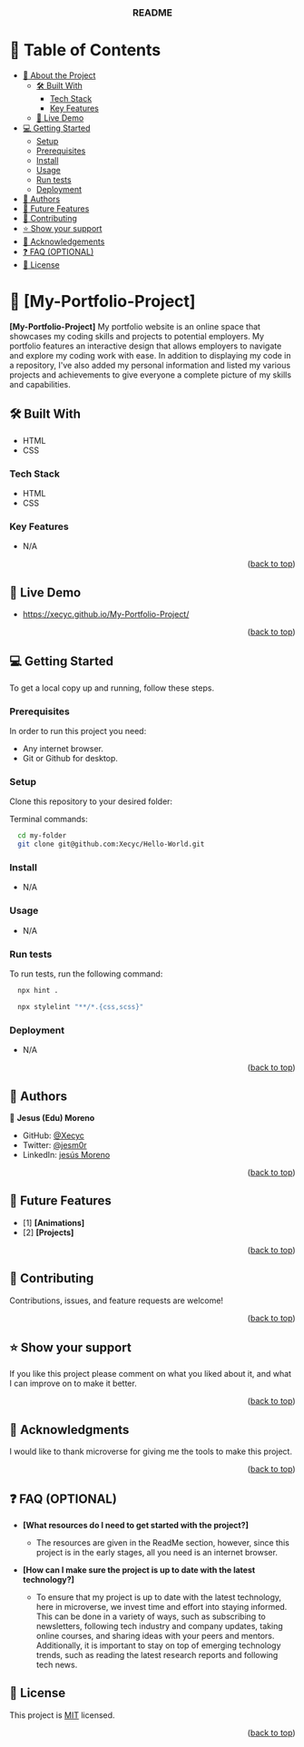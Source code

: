 <a name="readme-top"></a>

<div align="center">

  <h3><b>README</b></h3>

</div>

# 📗 Table of Contents

- [📖 About the Project](#about-project)
  - [🛠 Built With](#built-with)
    - [Tech Stack](#tech-stack)
    - [Key Features](#key-features)
  - [🚀 Live Demo](#live-demo)
- [💻 Getting Started](#getting-started)
  - [Setup](#setup)
  - [Prerequisites](#prerequisites)
  - [Install](#install)
  - [Usage](#usage)
  - [Run tests](#run-tests)
  - [Deployment](#triangular_flag_on_post-deployment)
- [👥 Authors](#authors)
- [🔭 Future Features](#future-features)
- [🤝 Contributing](#contributing)
- [⭐️ Show your support](#support)
- [🙏 Acknowledgements](#acknowledgements)
- [❓ FAQ (OPTIONAL)](#faq)
- [📝 License](#license)

# 📖 [My-Portfolio-Project] <a name="about-project"></a>

**[My-Portfolio-Project]** My portfolio website is an online space that showcases my coding skills and projects to potential employers. My portfolio features an interactive design that allows employers to navigate and explore my coding work with ease. In addition to displaying my code in a repository, I've also added my personal information and listed my various projects and achievements to give everyone a complete picture of my skills and capabilities.

## 🛠 Built With <a name="built-with"></a>

- HTML
- CSS

### Tech Stack <a name="tech-stack"></a>

- HTML
- CSS



### Key Features <a name="key-features"></a>

- N/A

<p align="right">(<a href="#readme-top">back to top</a>)</p>

## 🚀 Live Demo <a name="live-demo"></a>


- https://xecyc.github.io/My-Portfolio-Project/

<p align="right">(<a href="#readme-top">back to top</a>)</p>

## 💻 Getting Started <a name="getting-started"></a>

To get a local copy up and running, follow these steps.

### Prerequisites

In order to run this project you need:

- Any internet browser.
- Git or Github for desktop.

### Setup

Clone this repository to your desired folder:


Terminal commands:

```sh
  cd my-folder
  git clone git@github.com:Xecyc/Hello-World.git
```

### Install

- N/A

### Usage

- N/A


### Run tests

To run tests, run the following command:


```sh
  npx hint .
```
```sh
  npx stylelint "**/*.{css,scss}"
```


### Deployment

- N/A

<p align="right">(<a href="#readme-top">back to top</a>)</p>


## 👥 Authors <a name="authors"></a>

👤 **Jesus (Edu) Moreno**

- GitHub: [@Xecyc](https://github.com/Xecyc/)
- Twitter: [@jesm0r](https://twitter.com/jesm0r)
- LinkedIn: [jesús Moreno](https://linkedin.com/in/jesús-moreno-b4276a178/)

<p align="right">(<a href="#readme-top">back to top</a>)</p>

## 🔭 Future Features <a name="future-features"></a>

- [1] **[Animations]**
- [2] **[Projects]**

<p align="right">(<a href="#readme-top">back to top</a>)</p>

## 🤝 Contributing <a name="contributing"></a>

Contributions, issues, and feature requests are welcome!

<p align="right">(<a href="#readme-top">back to top</a>)</p>

## ⭐️ Show your support <a name="support"></a>

If you like this project please comment on what you liked about it, and what I can improve on to make it better.

<p align="right">(<a href="#readme-top">back to top</a>)</p>

## 🙏 Acknowledgments <a name="acknowledgements"></a>

I would like to thank microverse for giving me the tools to make this project.

<p align="right">(<a href="#readme-top">back to top</a>)</p>

## ❓ FAQ (OPTIONAL) <a name="faq"></a>

- **[What resources do I need to get started with the project?]**

  - The resources are given in the ReadMe section, however, since this project is in the early stages, all you need is an internet browser.

- **[How can I make sure the project is up to date with the latest technology?]**

  - To ensure that my project is up to date with the latest technology, here in microverse, we invest time and effort into staying informed. This can be done in a variety of ways, such as subscribing to newsletters, following tech industry and company updates, taking online courses, and sharing ideas with your peers and mentors. Additionally, it is important to stay on top of emerging technology trends, such as reading the latest research reports and following tech news.

## 📝 License <a name="license"></a>

This project is [MIT](./MIT.md) licensed.

<p align="right">(<a href="#readme-top">back to top</a>)</p>
